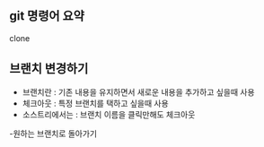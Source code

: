 ## git 명령어 요약
 clone

 ## 브랜치 변경하기

  - 브랜치란 : 기존 내용을 유지하면서 새로운 내용을 추가하고 싶을때 사용
  - 체크아웃 : 특정 브랜치를 택하고 싶을때 사용
  - 소스트리에서는 : 브랜치 이름을 클릭만해도 체크아웃

  -원하는 브랜치로 돌아가기